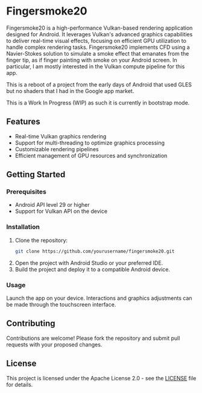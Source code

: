 # Fingersmoke20

Fingersmoke20 is a high-performance Vulkan-based rendering application designed for Android. It leverages Vulkan's advanced graphics capabilities to deliver real-time visual effects, focusing on efficient GPU utilization to handle complex rendering tasks. Fingersmoke20 implements CFD using a Navier-Stokes solution to simulate a smoke effect that emanates from the finger tip, as if finger painting with smoke on your Android screen. In particular, I am mostly interested in the Vulkan compute pipeline for this app.

This is a reboot of a project from the early days of Android that used GLES but no shaders that I had in the Google app market.


This is a Work In Progress (WIP) as such it is currently in bootstrap mode.

## Features

- Real-time Vulkan graphics rendering
- Support for multi-threading to optimize graphics processing
- Customizable rendering pipelines
- Efficient management of GPU resources and synchronization

## Getting Started

### Prerequisites

- Android API level 29 or higher
- Support for Vulkan API on the device

### Installation

1. Clone the repository:
   ```bash
   git clone https://github.com/yourusername/fingersmoke20.git
   ```
2. Open the project with Android Studio or your preferred IDE.
3. Build the project and deploy it to a compatible Android device.

### Usage

Launch the app on your device. Interactions and graphics adjustments can be made through the touchscreen interface.

## Contributing

Contributions are welcome! Please fork the repository and submit pull requests with your proposed changes.

## License

This project is licensed under the Apache License 2.0 - see the [LICENSE](LICENSE) file for details.
